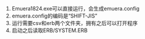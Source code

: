 1. Emuera1824.exe可以直接运行，会生成emuera.config
2. emuera.config的编码是“SHIFT-JIS”
3. 运行需要csv和erb两个文件夹，拥有之后可以打开程序
4. 启动之后读取ERB/SYSTEM.ERB

